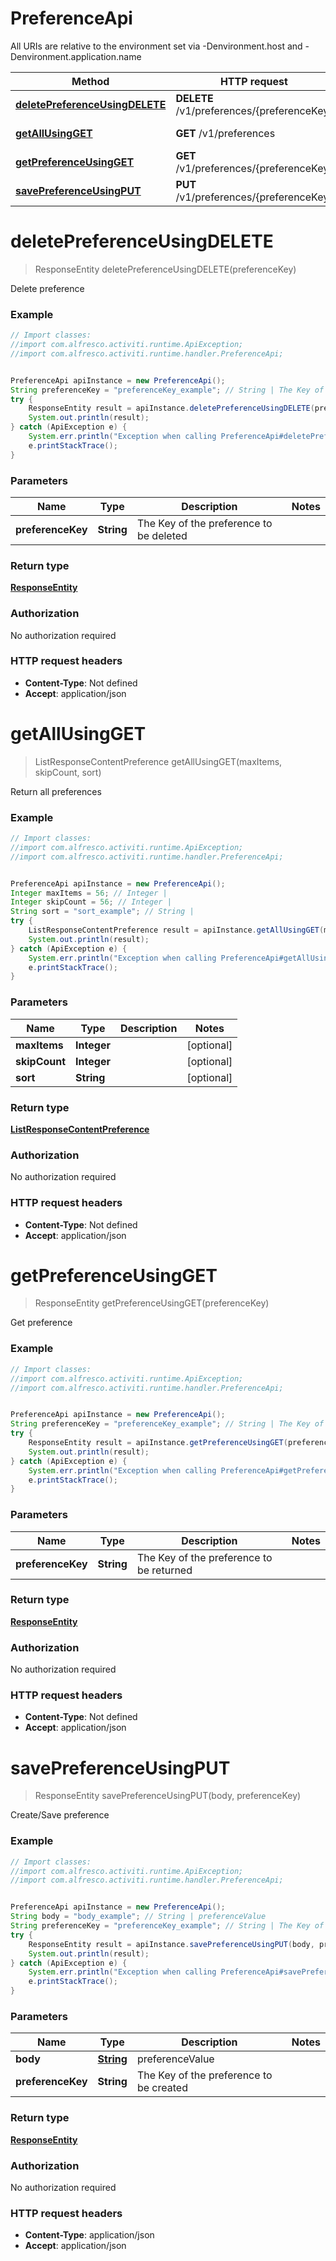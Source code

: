 # PreferenceApi

All URIs are relative to the environment set via -Denvironment.host and -Denvironment.application.name

Method | HTTP request | Description
------------- | ------------- | -------------
[**deletePreferenceUsingDELETE**](PreferenceApi.md#deletePreferenceUsingDELETE) | **DELETE** /v1/preferences/{preferenceKey} | Delete preference
[**getAllUsingGET**](PreferenceApi.md#getAllUsingGET) | **GET** /v1/preferences | Return all preferences
[**getPreferenceUsingGET**](PreferenceApi.md#getPreferenceUsingGET) | **GET** /v1/preferences/{preferenceKey} | Get preference
[**savePreferenceUsingPUT**](PreferenceApi.md#savePreferenceUsingPUT) | **PUT** /v1/preferences/{preferenceKey} | Create/Save preference

<a name="deletePreferenceUsingDELETE"></a>
# **deletePreferenceUsingDELETE**
> ResponseEntity deletePreferenceUsingDELETE(preferenceKey)

Delete preference

### Example
```java
// Import classes:
//import com.alfresco.activiti.runtime.ApiException;
//import com.alfresco.activiti.runtime.handler.PreferenceApi;


PreferenceApi apiInstance = new PreferenceApi();
String preferenceKey = "preferenceKey_example"; // String | The Key of the preference to be deleted
try {
    ResponseEntity result = apiInstance.deletePreferenceUsingDELETE(preferenceKey);
    System.out.println(result);
} catch (ApiException e) {
    System.err.println("Exception when calling PreferenceApi#deletePreferenceUsingDELETE");
    e.printStackTrace();
}
```

### Parameters

Name | Type | Description  | Notes
------------- | ------------- | ------------- | -------------
 **preferenceKey** | **String**| The Key of the preference to be deleted |

### Return type

[**ResponseEntity**](ResponseEntity.md)

### Authorization

No authorization required

### HTTP request headers

 - **Content-Type**: Not defined
 - **Accept**: application/json

<a name="getAllUsingGET"></a>
# **getAllUsingGET**
> ListResponseContentPreference getAllUsingGET(maxItems, skipCount, sort)

Return all preferences

### Example
```java
// Import classes:
//import com.alfresco.activiti.runtime.ApiException;
//import com.alfresco.activiti.runtime.handler.PreferenceApi;


PreferenceApi apiInstance = new PreferenceApi();
Integer maxItems = 56; // Integer | 
Integer skipCount = 56; // Integer | 
String sort = "sort_example"; // String | 
try {
    ListResponseContentPreference result = apiInstance.getAllUsingGET(maxItems, skipCount, sort);
    System.out.println(result);
} catch (ApiException e) {
    System.err.println("Exception when calling PreferenceApi#getAllUsingGET");
    e.printStackTrace();
}
```

### Parameters

Name | Type | Description  | Notes
------------- | ------------- | ------------- | -------------
 **maxItems** | **Integer**|  | [optional]
 **skipCount** | **Integer**|  | [optional]
 **sort** | **String**|  | [optional]

### Return type

[**ListResponseContentPreference**](ListResponseContentPreference.md)

### Authorization

No authorization required

### HTTP request headers

 - **Content-Type**: Not defined
 - **Accept**: application/json

<a name="getPreferenceUsingGET"></a>
# **getPreferenceUsingGET**
> ResponseEntity getPreferenceUsingGET(preferenceKey)

Get preference

### Example
```java
// Import classes:
//import com.alfresco.activiti.runtime.ApiException;
//import com.alfresco.activiti.runtime.handler.PreferenceApi;


PreferenceApi apiInstance = new PreferenceApi();
String preferenceKey = "preferenceKey_example"; // String | The Key of the preference to be returned
try {
    ResponseEntity result = apiInstance.getPreferenceUsingGET(preferenceKey);
    System.out.println(result);
} catch (ApiException e) {
    System.err.println("Exception when calling PreferenceApi#getPreferenceUsingGET");
    e.printStackTrace();
}
```

### Parameters

Name | Type | Description  | Notes
------------- | ------------- | ------------- | -------------
 **preferenceKey** | **String**| The Key of the preference to be returned |

### Return type

[**ResponseEntity**](ResponseEntity.md)

### Authorization

No authorization required

### HTTP request headers

 - **Content-Type**: Not defined
 - **Accept**: application/json

<a name="savePreferenceUsingPUT"></a>
# **savePreferenceUsingPUT**
> ResponseEntity savePreferenceUsingPUT(body, preferenceKey)

Create/Save preference

### Example
```java
// Import classes:
//import com.alfresco.activiti.runtime.ApiException;
//import com.alfresco.activiti.runtime.handler.PreferenceApi;


PreferenceApi apiInstance = new PreferenceApi();
String body = "body_example"; // String | preferenceValue
String preferenceKey = "preferenceKey_example"; // String | The Key of the preference to be created
try {
    ResponseEntity result = apiInstance.savePreferenceUsingPUT(body, preferenceKey);
    System.out.println(result);
} catch (ApiException e) {
    System.err.println("Exception when calling PreferenceApi#savePreferenceUsingPUT");
    e.printStackTrace();
}
```

### Parameters

Name | Type | Description  | Notes
------------- | ------------- | ------------- | -------------
 **body** | [**String**](String.md)| preferenceValue |
 **preferenceKey** | **String**| The Key of the preference to be created |

### Return type

[**ResponseEntity**](ResponseEntity.md)

### Authorization

No authorization required

### HTTP request headers

 - **Content-Type**: application/json
 - **Accept**: application/json

